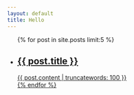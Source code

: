 ```yaml
--- 
layout: default
title: Hello
---
```

<ul>
{% for post in site.posts limit:5 %}
  <li>
    <h2><a href='{{ post.url }}'>{{ post.title }}</h2>
    {{ post.content | truncatewords: 100 }}
  </li>
{% endfor %}
</ul>